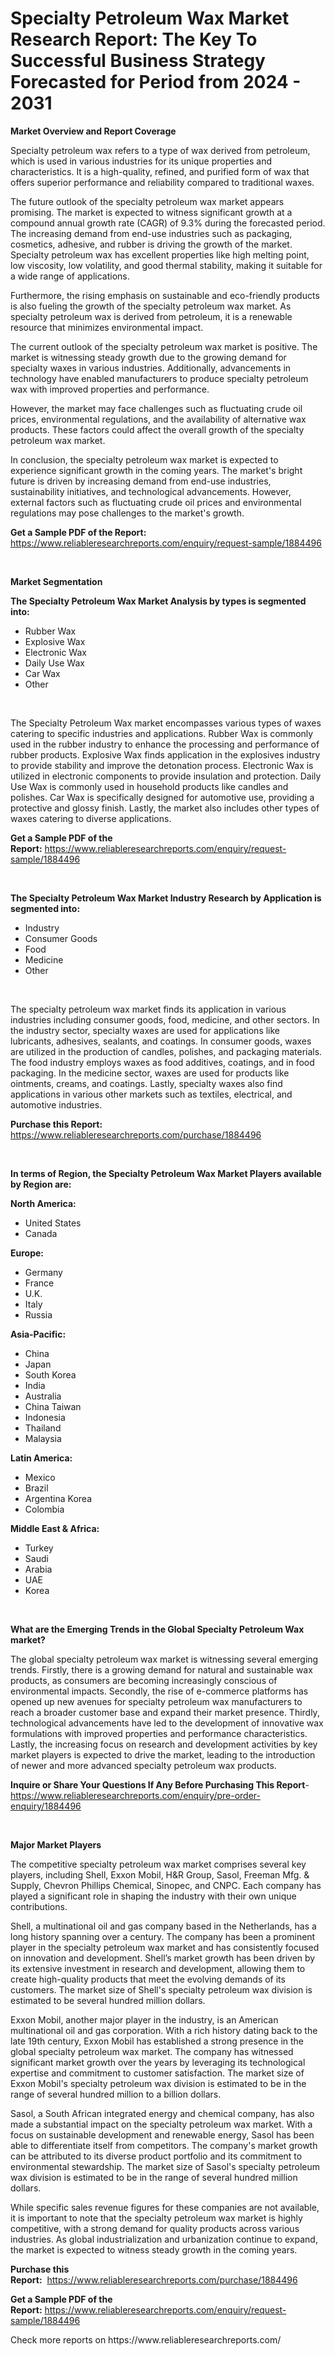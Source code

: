 <p><h1>Specialty Petroleum Wax Market Research Report: The Key To Successful Business Strategy Forecasted for Period from 2024 - 2031</h1></p><p><strong>Market Overview and Report Coverage</strong></p>
<p><p>Specialty petroleum wax refers to a type of wax derived from petroleum, which is used in various industries for its unique properties and characteristics. It is a high-quality, refined, and purified form of wax that offers superior performance and reliability compared to traditional waxes.</p><p>The future outlook of the specialty petroleum wax market appears promising. The market is expected to witness significant growth at a compound annual growth rate (CAGR) of 9.3% during the forecasted period. The increasing demand from end-use industries such as packaging, cosmetics, adhesive, and rubber is driving the growth of the market. Specialty petroleum wax has excellent properties like high melting point, low viscosity, low volatility, and good thermal stability, making it suitable for a wide range of applications.</p><p>Furthermore, the rising emphasis on sustainable and eco-friendly products is also fueling the growth of the specialty petroleum wax market. As specialty petroleum wax is derived from petroleum, it is a renewable resource that minimizes environmental impact.</p><p>The current outlook of the specialty petroleum wax market is positive. The market is witnessing steady growth due to the growing demand for specialty waxes in various industries. Additionally, advancements in technology have enabled manufacturers to produce specialty petroleum wax with improved properties and performance.</p><p>However, the market may face challenges such as fluctuating crude oil prices, environmental regulations, and the availability of alternative wax products. These factors could affect the overall growth of the specialty petroleum wax market.</p><p>In conclusion, the specialty petroleum wax market is expected to experience significant growth in the coming years. The market's bright future is driven by increasing demand from end-use industries, sustainability initiatives, and technological advancements. However, external factors such as fluctuating crude oil prices and environmental regulations may pose challenges to the market's growth.</p></p>
<p><strong>Get a Sample PDF of the Report:</strong> <a href="https://www.reliableresearchreports.com/enquiry/request-sample/1884496">https://www.reliableresearchreports.com/enquiry/request-sample/1884496</a></p>
<p>&nbsp;</p>
<p><strong>Market Segmentation</strong></p>
<p><strong>The Specialty Petroleum Wax Market Analysis by types is segmented into:</strong></p>
<p><ul><li>Rubber Wax</li><li>Explosive Wax</li><li>Electronic Wax</li><li>Daily Use Wax</li><li>Car Wax</li><li>Other</li></ul></p>
<p>&nbsp;</p>
<p><p>The Specialty Petroleum Wax market encompasses various types of waxes catering to specific industries and applications. Rubber Wax is commonly used in the rubber industry to enhance the processing and performance of rubber products. Explosive Wax finds application in the explosives industry to provide stability and improve the detonation process. Electronic Wax is utilized in electronic components to provide insulation and protection. Daily Use Wax is commonly used in household products like candles and polishes. Car Wax is specifically designed for automotive use, providing a protective and glossy finish. Lastly, the market also includes other types of waxes catering to diverse applications.</p></p>
<p><strong>Get a Sample PDF of the Report:</strong>&nbsp;<a href="https://www.reliableresearchreports.com/enquiry/request-sample/1884496">https://www.reliableresearchreports.com/enquiry/request-sample/1884496</a></p>
<p>&nbsp;</p>
<p><strong>The Specialty Petroleum Wax Market Industry Research by Application is segmented into:</strong></p>
<p><ul><li>Industry</li><li>Consumer Goods</li><li>Food</li><li>Medicine</li><li>Other</li></ul></p>
<p>&nbsp;</p>
<p><p>The specialty petroleum wax market finds its application in various industries including consumer goods, food, medicine, and other sectors. In the industry sector, specialty waxes are used for applications like lubricants, adhesives, sealants, and coatings. In consumer goods, waxes are utilized in the production of candles, polishes, and packaging materials. The food industry employs waxes as food additives, coatings, and in food packaging. In the medicine sector, waxes are used for products like ointments, creams, and coatings. Lastly, specialty waxes also find applications in various other markets such as textiles, electrical, and automotive industries.</p></p>
<p><strong>Purchase this Report:</strong>&nbsp; <a href="https://www.reliableresearchreports.com/purchase/1884496">https://www.reliableresearchreports.com/purchase/1884496</a></p>
<p>&nbsp;</p>
<p><strong>In terms of Region, the Specialty Petroleum Wax Market Players available by Region are:</strong></p>
<p>
    <p> <strong> North America: </strong>
        <ul>
            <li>United States</li>
            <li>Canada</li>
        </ul>
        </p> 
    <p> <strong> Europe: </strong>
        <ul>
            <li>Germany</li>
            <li>France</li>
            <li>U.K.</li>
            <li>Italy</li>
            <li>Russia</li>
        </ul>
        </p> 
    <p> <strong> Asia-Pacific: </strong>
        <ul>
            <li>China</li>
            <li>Japan</li>
            <li>South Korea</li>
            <li>India</li>
            <li>Australia</li>
            <li>China Taiwan</li>
            <li>Indonesia</li>
            <li>Thailand</li>
            <li>Malaysia</li>
        </ul>
        </p> 
    <p> <strong> Latin America: </strong>
        <ul>
            <li>Mexico</li>
            <li>Brazil</li>
            <li>Argentina Korea</li>
            <li>Colombia</li>
        </ul>
        </p> 
    <p> <strong> Middle East & Africa: </strong>
        <ul>
            <li>Turkey</li>
            <li>Saudi</li>
            <li>Arabia</li>
            <li>UAE</li>
            <li>Korea</li>
        </ul>
    </p>
    </p>
<p>&nbsp;</p>
<p><strong>What are the Emerging Trends in the Global Specialty Petroleum Wax market?</strong></p>
<p><p>The global specialty petroleum wax market is witnessing several emerging trends. Firstly, there is a growing demand for natural and sustainable wax products, as consumers are becoming increasingly conscious of environmental impacts. Secondly, the rise of e-commerce platforms has opened up new avenues for specialty petroleum wax manufacturers to reach a broader customer base and expand their market presence. Thirdly, technological advancements have led to the development of innovative wax formulations with improved properties and performance characteristics. Lastly, the increasing focus on research and development activities by key market players is expected to drive the market, leading to the introduction of newer and more advanced specialty petroleum wax products.</p></p>
<p><strong>Inquire or Share Your Questions If Any Before Purchasing This Report</strong>- <a href="https://www.reliableresearchreports.com/enquiry/pre-order-enquiry/1884496">https://www.reliableresearchreports.com/enquiry/pre-order-enquiry/1884496</a></p>
<p>&nbsp;</p>
<p><strong>Major Market Players</strong></p>
<p><p>The competitive specialty petroleum wax market comprises several key players, including Shell, Exxon Mobil, H&R Group, Sasol, Freeman Mfg. & Supply, Chevron Phillips Chemical, Sinopec, and CNPC. Each company has played a significant role in shaping the industry with their own unique contributions.</p><p>Shell, a multinational oil and gas company based in the Netherlands, has a long history spanning over a century. The company has been a prominent player in the specialty petroleum wax market and has consistently focused on innovation and development. Shell’s market growth has been driven by its extensive investment in research and development, allowing them to create high-quality products that meet the evolving demands of its customers. The market size of Shell's specialty petroleum wax division is estimated to be several hundred million dollars.</p><p>Exxon Mobil, another major player in the industry, is an American multinational oil and gas corporation. With a rich history dating back to the late 19th century, Exxon Mobil has established a strong presence in the global specialty petroleum wax market. The company has witnessed significant market growth over the years by leveraging its technological expertise and commitment to customer satisfaction. The market size of Exxon Mobil's specialty petroleum wax division is estimated to be in the range of several hundred million to a billion dollars.</p><p>Sasol, a South African integrated energy and chemical company, has also made a substantial impact on the specialty petroleum wax market. With a focus on sustainable development and renewable energy, Sasol has been able to differentiate itself from competitors. The company's market growth can be attributed to its diverse product portfolio and its commitment to environmental stewardship. The market size of Sasol's specialty petroleum wax division is estimated to be in the range of several hundred million dollars.</p><p>While specific sales revenue figures for these companies are not available, it is important to note that the specialty petroleum wax market is highly competitive, with a strong demand for quality products across various industries. As global industrialization and urbanization continue to expand, the market is expected to witness steady growth in the coming years.</p></p>
<p><strong>Purchase this Report:</strong>&nbsp;&nbsp;<a href="https://www.reliableresearchreports.com/purchase/1884496">https://www.reliableresearchreports.com/purchase/1884496</a></p>
<p></p>
<p><strong>Get a Sample PDF of the Report:</strong>&nbsp;<a href="https://www.reliableresearchreports.com/enquiry/request-sample/1884496">https://www.reliableresearchreports.com/enquiry/request-sample/1884496</a></p>
<p>Check more reports on https://www.reliableresearchreports.com/</p>